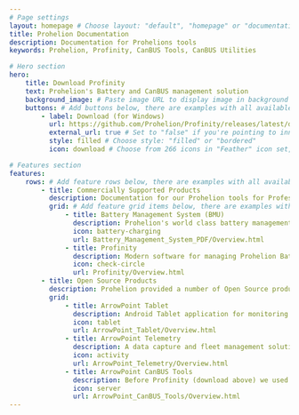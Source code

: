 ```yaml
---
# Page settings
layout: homepage # Choose layout: "default", "homepage" or "documentation-archive"
title: Prohelion Documentation
description: Documentation for Prohelions tools
keywords: Prohelion, Profinity, CanBUS Tools, CanBUS Utilities

# Hero section
hero:
    title: Download Profinity
    text: Prohelion's Battery and CanBUS management solution
    background_image: # Paste image URL to display image in background of hero section
    buttons: # Add buttons below, there are examples with all available options
        - label: Download (for Windows)
          url: https://github.com/Prohelion/Profinity/releases/latest/download/Profinity.install.msi
          external_url: true # Set to "false" if you're pointing to inner page
          style: filled # Choose style: "filled" or "bordered"
          icon: download # Choose from 266 icons in "Feather" icon set, list of all icons is available here - https://feathericons.com

# Features section
features:
    rows: # Add feature rows below, there are examples with all available options
        - title: Commercially Supported Products
          description: Documentation for our Prohelion tools for Professional Battery Management and CanBUS power users.
          grid: # Add feature grid items below, there are examples with all available options
              - title: Battery Management System (BMU)
                description: Prohelion's world class battery management system, used for racing, automotive and fixed location solutions
                icon: battery-charging 
                url: Battery_Management_System_PDF/Overview.html
              - title: Profinity
                description: Modern software for managing Prohelion Batteries and other CAN Bus based solutions.
                icon: check-circle
                url: Profinity/Overview.html
        - title: Open Source Products
          description: Prohelion provided a number of Open Source products to support our racing heratige and electric vehicle teams from around the world, called ArrowPoint
          grid:
              - title: ArrowPoint Tablet
                description: Android Tablet application for monitoring batteries and solar arrays built using Prohelion technologies.
                icon: tablet
                url: ArrowPoint_Tablet/Overview.html
              - title: ArrowPoint Telemetry
                description: A data capture and fleet management solution for solar electric and electric vehicle racing car teams
                icon: activity
                url: ArrowPoint_Telemetry/Overview.html
              - title: ArrowPoint CanBUS Tools
                description: Before Profinity (download above) we used the ArrowPoint CanBUS tools, this release is provided open source to help you learn how to develop CanBUS solutions
                icon: server
                url: ArrowPoint_CanBUS_Tools/Overview.html
---
```

